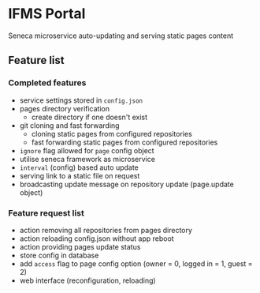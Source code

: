 # IFMS Portal 

Seneca microservice auto-updating and serving static pages content
  
## Feature list

### Completed features

- service settings stored in `config.json`
- pages directory verification
  - create directory if one doesn't exist 
- git cloning and fast forwarding
  - cloning static pages from configured repositories
  - fast forwarding static pages from configured repositories
- `ignore` flag allowed for `page` config object
- utilise seneca framework as microservice
- `interval` (config) based auto update
- serving link to a static file on request
- broadcasting update message on repository update (page.update object)

### Feature request list

- action removing all repositories from pages directory
- action reloading config.json without app reboot
- action providing pages update status
- store config in database
- add `access` flag to page config option (owner = 0, logged in = 1, guest = 2)
- web interface (reconfiguration, reloading)